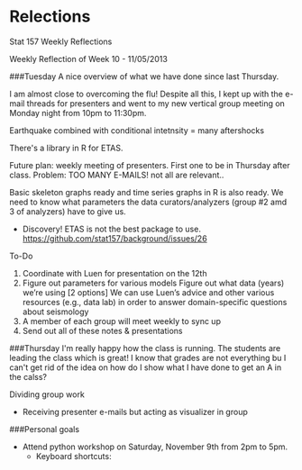 Relections
==========

Stat 157 Weekly Reflections

Weekly Reflection of Week 10 - 11/05/2013

###Tuesday
A nice overview of what we have done since last Thursday.

I am almost close to overcoming the flu! Despite all this, I kept up with the e-mail threads for presenters and went to my new vertical group meeting on Monday night from 10pm to 11:30pm.

Earthquake combined with conditional intetnsity = many aftershocks

There's a library in R for ETAS.

Future plan: weekly meeting of presenters. First one to be in Thursday after class.
Problem: TOO MANY E-MAILS! not all are relevant..

Basic skeleton graphs ready and time series graphs in R is also ready. We need to know what parameters the data curators/analyzers (group #2 amd 3 of analyzers) have to give us. 

* Discovery! ETAS is not the best package to use. 
https://github.com/stat157/background/issues/26


To-Do
1. Coordinate with Luen for presentation on the 12th
2. Figure out parameters for various models
Figure out what data (years) we’re using [2 options]
We can use Luen’s advice and other various resources (e.g., data lab) in order to answer domain-specific questions about seismology
3. A member of each group will meet weekly to sync up
4. Send out all of these notes & presentations


###Thursday
I'm really happy how the class is running. The students are leading the class which is great!
I know that grades are not everything bu I can't get rid of the idea on how do I show what I have done to get an A in the calss?


Dividing group work
* Receiving presenter e-mails but acting as visualizer in group


###Personal goals
* Attend python workshop on Saturday, November 9th from 2pm to 5pm.
  * Keyboard shortcuts:
